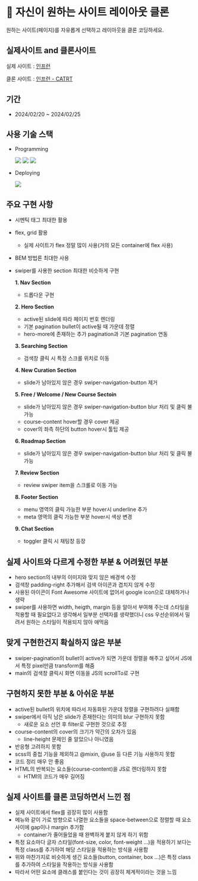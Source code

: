 # 👀 자신이 원하는 사이트 레이아웃 클론

원하는 사이트(페이지)를 자유롭게 선택하고 레이아웃을 클론 코딩하세요.

## 실제사이트 and 클론사이트

실제 사이트 : [인프런](https://www.inflearn.com/)

클론 사이트 : [인프런 - CATRT](https://main--calm-starburst-03b82b.netlify.app/)

## 기간

- 2024/02/20 ~ 2024/02/25

## 사용 기술 스택

- Programming

  <img src="https://img.shields.io/badge/HTML5-E34F26?style=for-the-badge&logo=HTML5&logoColor=white"> <img src="https://img.shields.io/badge/SCSS-CC6699?style=for-the-badge&logo=SASS&logoColor=white"> <img src="https://img.shields.io/badge/JAVASCRIPT-F7DF1E?style=for-the-badge&logo=JAVASCRIPT&logoColor=white">

- Deploying

  <img src="https://img.shields.io/badge/NETLIFY-00C7B7?style=for-the-badge&logo=NETLIFY&logoColor=white">

## 주요 구현 사항

- 시멘틱 태그 최대한 활용
- flex, grid 활용
  - 실제 사이트가 flex 정말 많이 사용(거의 모든 container에 flex 사용)
- BEM 방법론 최대한 사용
- swiper를 사용한 section 최대한 비슷하게 구현

  **1. Nav Section**
    - 드롭다운 구현

  **2. Hero Section**
    - active된 slide에 따라 페이지 번호 렌더링
    - 기본 pagination bullet이 active될 때 가운데 정렬
    - hero-more에 존재하는 추가 pagination과 기본 pagination 연동

  **3. Searching Section**
    - 검색창 클릭 시 특정 스크롤 위치로 이동

  **4. New Curation Section**
    - slide가 남아있지 않은 경우 swiper-navigation-button 제거

  **5. Free / Welcome / New Course Sectoin**
    - slide가 남아있지 않은 경우 swiper-navigation-button blur 처리 및 클릭 불가능
    - course-content hover할 경우 cover 제공
    - cover의 좌측 하단의 button hover시 툴팁 제공

  **6. Roadmap Section**
    - slide가 남아있지 않은 경우 swiper-navigation-button blur 처리 및 클릭 불가능

  **7. Review Section**
    - review swiper item을 스크롤로 이동 가능

  **8. Footer Section**
    - menu 영역의 클릭 가능한 부분 hover시 underline 추가
    - meta 영역의 클릭 가능한 부분 hover시 색상 변경

  **9. Chat Section**
    - toggler 클릭 시 채팅창 등장

## 실제 사이트와 다르게 수정한 부분 & 어려웠던 부분

- hero section의 내부의 이미지와 맞지 않은 배경색 수정
- 검색창 padding-right 추가해서 검색 아이콘과 겹치지 않게 수정
- 사용된 아이콘이 Font Awesome 사이트에 없어서 google icon으로 대체하거나 생략
- swiper를 사용하면 width, heigth, margin 등을 알아서 부여해 주는데 스타일을 적용할 때 필요없다고 생각해서 일부분 선택자를 생략했더니 css 우선순위에서 밀려서 원하는 스타일이 적용되지 않아 애먹음

## 맞게 구현한건지 확실하지 않은 부분
- swiper-pagination의 bullet이 active가 되면 가운데 정렬을 해주고 싶어서 JS에서 특정 pixel만큼 transform를 해줌
- main의 검색창 클릭시 화면 이동을 JS의 scrollTo로 구현

## 구현하지 못한 부분 & 아쉬운 부분

- active된 bullet의 위치에 따라서 자동화된 가운데 정렬을 구현하려다 실패함
- swiper에서 아직 남은 slide가 존재한다는 의미의 blur 구현하지 못함
  - 새로운 요소 선언 후 filter로 구현한 것으로 추정
- course-content의 cover의 크기가 약간의 오차가 있음
  - line-height 문제인 줄 알았으나 아니였음
- 반응형 고려하지 못함
- scss의 중첩 기능을 제외하고 @mixin, @use 등 다른 기능 사용하지 못함
- 코드 정리 매우 안 좋음
- HTML의 반복되는 요소들(course-content)을 JS로 렌더링하지 못함
  - HTMl의 코드가 매우 길어짐

## 실제 사이트를 클론 코딩하면서 느낀 점

- 실제 사이트에서 flex를 굉장히 많이 사용함
- 메뉴와 같이 가로 방향으로 나열한 요소들을 space-between으로 정렬할 때 요소 사이에 gap이나 margin 추가함
  - container가 줄어들었을 때 완벽하게 붙지 않게 하기 위함
- 특정 요소마다 글자 스타일(font-size, color, font-weight ...)을 적용하기 보다는 특정 class를 추가하여 해당 스타일을 적용하는 방식을 사용함
- 위와 마찬가지로 비슷하게 생긴 요소들(button, container, box ...)은 특정 class를 추가하여 스타일을 작용하는 방식을 사용함
- 따라서 어떤 요소에 클래스를 붙인다는 것이 굉장히 체계적이라는 것을 느낌